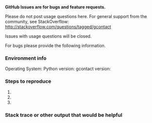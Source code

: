 **GitHub Issues are for bugs and feature requests.**

Please do not post usage questions here. For general support from the community, see StackOverflow: http://stackoverflow.com/questions/tagged/gcontact

Issues with usage questions will be closed.

For bugs please provide the following information.

### Environment info

Operating System:
Python version:
gcontact version:

### Steps to reproduce
1.
2.
3.

### Stack trace or other output that would be helpful

